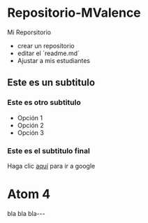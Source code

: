 # Repositorio-MValence
Mi Reporsitorio
* crear un repositorio
* editar el ´readme.md´
* Ajustar a mis estudiantes
## Este es un subtitulo
### Este es otro subtitulo
- Opción 1
- Opción 2
- Opción 3
### Este es el subtitulo final
Haga clic [aquí](www.google.com) para ir a google
# Atom 4
bla bla bla---
